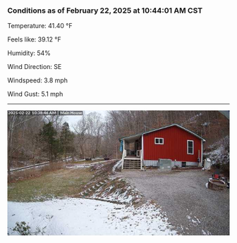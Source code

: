 ### Conditions as of February 22, 2025 at 10:44:01 AM CST 

Temperature: 41.40 &deg;F

Feels like: 39.12 &deg;F

Humidity: 54%

Wind Direction: SE

Windspeed: 3.8 mph

Wind Gust: 5.1 mph

---

<img src="./images/latest.jpeg"/>

